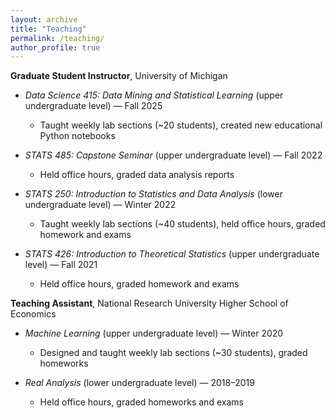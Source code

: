 ```yaml
---
layout: archive
title: "Teaching"
permalink: /teaching/
author_profile: true
---
```


**Graduate Student Instructor**, University of Michigan  

- *Data Science 415: Data Mining and Statistical Learning* (upper undergraduate level) — Fall 2025  
  - Taught weekly lab sections (~20 students), created new educational Python notebooks  


- *STATS 485: Capstone Seminar* (upper undergraduate level) — Fall 2022  
  - Held office hours, graded data analysis reports  


- *STATS 250: Introduction to Statistics and Data Analysis* (lower undergraduate level) — Winter 2022  
  - Taught weekly lab sections (~40 students), held office hours, graded homework and exams  


- *STATS 426: Introduction to Theoretical Statistics* (upper undergraduate level) — Fall 2021  
  - Held office hours, graded homework and exams  


**Teaching Assistant**, National Research University Higher School of Economics  

- *Machine Learning* (upper undergraduate level) — Winter 2020  
  - Designed and taught weekly lab sections (~30 students), graded homeworks  


- *Real Analysis* (lower undergraduate level) — 2018–2019  
  - Held office hours, graded homeworks and exams  

